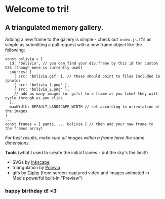 # Welcome to tri!

## A triangulated memory gallery.

Adding a new frame to the gallery is simple - check out `index.js`. It's as simple as submitting a pull request with a new frame object like the following:
```
const bolivia = {
  id: 'bolivia', // you can find your div.frame by this id for custom CSS (though none is currently used)
  sources: [
    { src: 'bolivia.gif' }, // these should point to files included in /photos
    { src: 'bolivia_1.png' },
    { src: 'bolivia_2.png' },
    // add as many images (or gifs) to a frame as you like! they will cycle through as you click.
  ],
  maxWidth: DEFAULT_LANDSCAPE_WIDTH // set according to orientation of the images
}
...
const frames = [ pants, ... bolivia ] // then add your new frame to the frames array!
```

*For best results, make sure all images within a frame have the same dimensions.*

**Tools**   (what I used to create the initial frames - but the sky's the limit!)
* SVGs by [Inkscape](https://inkscape.org/)
* triangulation by [Polyvia](https://github.com/Ovilia/Polyvia)
* gifs by [Giphy](https://giphy.com/create/gifmaker) (from screen-captured video and images animated in Mac's powerful built-in "Preview") 


### happy birthday d! <3

